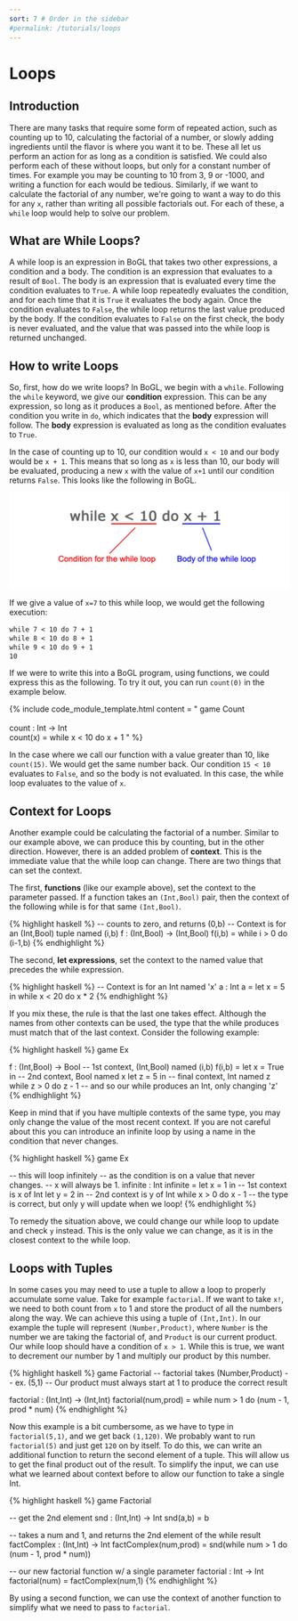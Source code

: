 ```yaml
---
sort: 7 # Order in the sidebar
#permalink: /tutorials/loops
---
```


# Loops

## Introduction

There are many tasks that require some form of repeated action, such as counting up to 10, calculating the factorial of a number, or slowly adding ingredients until the flavor is where you want it to be. These all let us perform an action for as long as a condition is satisfied. We could also perform each of these without loops, but only for a constant number of times. For example you may be counting to 10 from 3, 9 or -1000, and writing a function for each would be tedious. Similarly, if we want to calculate the factorial of any number, we're going to want a way to do this for any `x`, rather than writing all possible factorials out. For each of these, a `while` loop would help to solve our problem.

## What are While Loops?

A while loop is an expression in BoGL that takes two other expressions, a condition and a body. The condition is an expression that evaluates to a result of `Bool`. The body is an expression that is evaluated every time the condition evaluates to `True`. A while loop repeatedly evaluates the condition, and for each time that it is `True` it evaluates the body again. Once the condition evaluates to `False`, the while loop returns the last value produced by the body. If the condition evaluates to `False` on the first check, the body is never evaluated, and the value that was passed into the while loop is returned unchanged.

## How to write Loops

So, first, how do we write loops? In BoGL, we begin with a `while`. Following the `while` keyword, we give our **condition** expression. This can be any expression, so long as it produces a `Bool`, as mentioned before. After the condition you write in `do`, which indicates that the **body** expression will follow. The **body** expression is evaluated as long as the condition evaluates to `True`.

In the case of counting up to 10, our condition would `x < 10` and our body would be `x + 1`. This means that so long as `x` is less than 10, our body will be evaluated, producing a new `x` with the value of `x+1` until our condition returns `False`. This looks like the following in BoGL.

![while loop, showing the condition and then the body](../imgs/while-loop.jpg)

If we give a value of `x=7` to this while loop, we would get the following execution:

```
while 7 < 10 do 7 + 1
while 8 < 10 do 8 + 1
while 9 < 10 do 9 + 1
10
```

If we were to write this into a BoGL program, using functions, we could express this as the following. To try it out, you can run `count(0)` in the example below.

{% include code_module_template.html
content = "
game Count<br/>
<br/>
count : Int -> Int<br/>
count(x) = while x < 10 do x + 1
"
%}

In the case where we call our function with a value greater than 10, like `count(15)`. We would get the same number back. Our condition `15 < 10` evaluates to `False`, and so the body is not evaluated. In this case, the while loop evaluates to the value of `x`.

## Context for Loops

Another example could be calculating the factorial of a number. Similar to our example above, we can produce this by counting, but in the other direction. However, there is an added problem of **context**. This is the immediate value that the while loop can change. There are two things that can set the context.

The first, **functions** (like our example above), set the context to the parameter passed. If a function takes an `(Int,Bool)` pair, then the context of the following while is for that same `(Int,Bool)`.

{% highlight haskell %}
-- counts to zero, and returns (0,b)
-- Context is for an (Int,Bool) tuple named (i,b)
f : (Int,Bool) -> (Int,Bool)
f(i,b) = while i > 0 do (i-1,b)
{% endhighlight %}

The second, **let expressions**, set the context to the named value that precedes the while expression.

{% highlight haskell %}
-- Context is for an Int named 'x'
a : Int
a = let x = 5 in while x < 20 do x * 2
{% endhighlight %}

If you mix these, the rule is that the last one takes effect. Although the names from other contexts can be used, the type that the while produces must match that of the last context. Consider the following example:

{% highlight haskell %}
game Ex

f : (Int,Bool) -> Bool         -- 1st context, (Int,Bool) named (i,b)
f(i,b) = let x = True in       -- 2nd context, Bool named x
         let z = 5 in          -- final context, Int named z
         while z > 0 do z - 1  -- and so our while produces an Int, only changing 'z'
{% endhighlight %}

Keep in mind that if you have multiple contexts of the same type, you may only change the value of the most recent context. If you are not careful about this you can introduce an infinite loop by using a name in the condition that never changes.

{% highlight haskell %}
game Ex

-- this will loop infinitely
-- as the condition is on a value that never changes.
-- x will always be 1.
infinite : Int
infinite = let x = 1 in -- 1st context is x of Int
           let y = 2 in -- 2nd context is y of Int
           while x > 0 do x - 1 -- the type is correct, but only y will update when we loop!
{% endhighlight %}

To remedy the situation above, we could change our while loop to update and check `y` instead. This is the only value we can change, as it is in the closest context to the while loop.

## Loops with Tuples

In some cases you may need to use a tuple to allow a loop to properly accumulate some value. Take for example `factorial`. If we want to take `x!`, we need to both count from `x` to 1 and store the product of all the numbers along the way. We can achieve this using a tuple of `(Int,Int)`. In our example the tuple will represent `(Number,Product)`, where `Number` is the number we are taking the factorial of, and `Product` is our current product. Our while loop should have a condition of `x > 1`. While this is true, we want to decrement our number by 1 and multiply our product by this number.

{% highlight haskell %}
game Factorial
-- factorial takes (Number,Product)
-- ex. (5,1)
-- Our product must always start at 1 to produce the correct result

factorial : (Int,Int) -> (Int,Int)
factorial(num,prod) = while num > 1 do (num - 1, prod * num)
{% endhighlight %}

Now this example is a bit cumbersome, as we have to type in `factorial(5,1)`, and we get back `(1,120)`. We probably want to run `factorial(5)` and just get `120` on by itself. To do this, we can write an additional function to return the second element of a tuple. This will allow us to get the final product out of the result. To simplify the input, we can use what we learned about context before to allow our function to take a single Int.

{% highlight haskell %}
game Factorial

-- get the 2nd element
snd : (Int,Int) -> Int
snd(a,b) = b

-- takes a num and 1, and returns the 2nd element of the while result
factComplex : (Int,Int) -> Int
factComplex(num,prod) = snd(while num > 1 do (num - 1, prod * num))

-- our new factorial function w/ a single parameter
factorial : Int -> Int
factorial(num) = factComplex(num,1)
{% endhighlight %}

By using a second function, we can use the context of another function to simplify what we need to pass to `factorial`.
